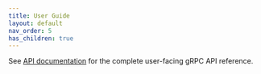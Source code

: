 ```yaml
---
title: User Guide
layout: default
nav_order: 5
has_children: true
---
```


See [API documentation](/api/#regatta-proto) for the complete user-facing gRPC API reference.

